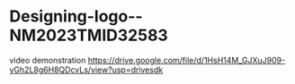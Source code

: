 # Designing-logo--NM2023TMID32583
video demonstration
https://drive.google.com/file/d/1HsH14M_GJXuJ909-yGh2L8g6H8QDcvLs/view?usp=drivesdk
